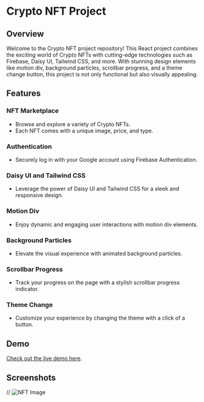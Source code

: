 # Crypto NFT Project

## Overview

Welcome to the Crypto NFT project repository! This React project combines the exciting world of Crypto NFTs with cutting-edge technologies such as Firebase, Daisy UI, Tailwind CSS, and more. With stunning design elements like motion div, background particles, scrollbar progress, and a theme change button, this project is not only functional but also visually appealing.

## Features

### NFT Marketplace
- Browse and explore a variety of Crypto NFTs.
- Each NFT comes with a unique image, price, and type.

### Authentication
- Securely log in with your Google account using Firebase Authentication.

### Daisy UI and Tailwind CSS
- Leverage the power of Daisy UI and Tailwind CSS for a sleek and responsive design.

### Motion Div
- Enjoy dynamic and engaging user interactions with motion div elements.

### Background Particles
- Elevate the visual experience with animated background particles.

### Scrollbar Progress
- Track your progress on the page with a stylish scrollbar progress indicator.

### Theme Change
- Customize your experience by changing the theme with a click of a button.

## Demo

[Check out the live demo here](http://nft-project-ebon.vercel.app/).

## Screenshots

// ![NFT Image](nft-image.jpg)

